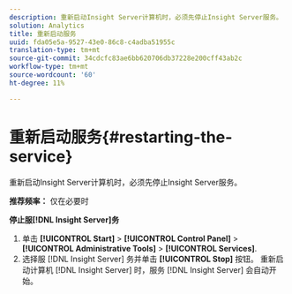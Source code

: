 ```yaml
---
description: 重新启动Insight Server计算机时，必须先停止Insight Server服务。
solution: Analytics
title: 重新启动服务
uuid: fda05e5a-9527-43e0-86c8-c4adba51955c
translation-type: tm+mt
source-git-commit: 34cdcfc83ae6bb620706db37228e200cff43ab2c
workflow-type: tm+mt
source-wordcount: '60'
ht-degree: 11%

---
```



# 重新启动服务{#restarting-the-service}

重新启动Insight Server计算机时，必须先停止Insight Server服务。

**推荐频率：** 仅在必要时

**停止服[!DNL Insight Server]务**

1. 单击 **[!UICONTROL Start]** > **[!UICONTROL Control Panel]** > **[!UICONTROL Administrative Tools]** > **[!UICONTROL Services]**.
1. 选择服 [!DNL Insight Server] 务并单击 **[!UICONTROL Stop]** 按钮。
重新启动计算机 [!DNL Insight Server] 时，服务 [!DNL Insight Server] 会自动开始。

